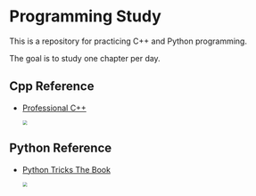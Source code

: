 # Programming Study

This is a repository for practicing C++ and Python programming.

The goal is to study one chapter per day.

## Cpp Reference

- [Professional C++](http://www.yes24.com/Product/Goods/77669043)

  <left><img src="http://image.yes24.com/goods/77669043/800x0"  style="zoom:50%"></left>



## Python Reference

- [Python Tricks The Book](http://www.yes24.com/Product/Goods/68835284)

  <left><img src="http://image.yes24.com/goods/68835284/800x0"  style="zoom:50%"></left>

